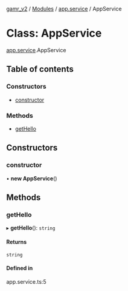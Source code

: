 [gamr_v2](../README.md) / [Modules](../modules.md) / [app.service](../modules/app_service.md) / AppService

# Class: AppService

[app.service](../modules/app_service.md).AppService

## Table of contents

### Constructors

- [constructor](app_service.AppService.md#constructor)

### Methods

- [getHello](app_service.AppService.md#gethello)

## Constructors

### constructor

• **new AppService**()

## Methods

### getHello

▸ **getHello**(): `string`

#### Returns

`string`

#### Defined in

app.service.ts:5
